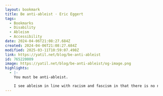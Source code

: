 ```yaml
---
layout: bookmark
title: Be anti-ableist · Eric Eggert
tags:
  - Bookmarks
  - Disability
  - Ableism
  - Accessibility
date: 2024-04-06T21:08:27.684Z
created: 2024-04-06T21:08:27.684Z
modified: 2025-03-11T10:59:07.498Z
link: https://yatil.net/blog/be-anti-ableist
id: 765220009
image: https://yatil.net/blog/be-anti-ableist/og-image.png
highlights:
  - |-
    You must be anti-ableist.

    I see ableism in line with racism and fascism in that there is no neutral position on these topics. If you are neutral on racism, you will live in a racist society. If you are neutral on fascism, you will live in a fascist society. Only if you are anti-ableist, investigating your biases and practices, as well as seeing ableism in the world around you, you can succeed. Otherwise, the inertia of an ableist world will make your work ableist and therefor inaccessible.
---
```

